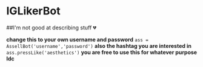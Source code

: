 # IGLikerBot
##I'm not good at describing stuff :broken_heart:

**change this to your own username and password**
  ```ass = AssellBot('username','password')```
**also the hashtag you are interested in**
  ```ass.pressLike('aesthetics')```
**you are free to use this for whatever purpose Idc**
  
 

